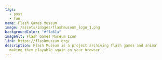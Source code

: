 ```yaml
---
tags:
  - post
  - fun
name: Flash Games Museum
image: /assets/images/flashmuseum_logo_1.png
backgroundColor: "#ffa61a"
imageAlt: Flash Games Museum Icon
link: https://flashmuseum.org/
description: Flash Museum is a project archiving flash games and animations and
  making them playable again on your browser.
---
```

